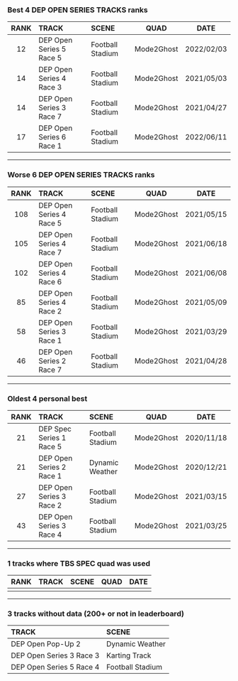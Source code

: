 ### Best 4 DEP OPEN SERIES TRACKS ranks
|RANK|TRACK|SCENE|QUAD|DATE|
|:---:|:---|:---|:---:|:---:|
|12|DEP Open Series 5 Race 5|Football Stadium|Mode2Ghost|2022/02/03|
|14|DEP Open Series 4 Race 3|Football Stadium|Mode2Ghost|2021/05/03|
|14|DEP Open Series 3 Race 7|Football Stadium|Mode2Ghost|2021/04/27|
|17|DEP Open Series 6 Race 1|Football Stadium|Mode2Ghost|2022/06/11|
---
### Worse 6 DEP OPEN SERIES TRACKS ranks
|RANK|TRACK|SCENE|QUAD|DATE|
|:---:|:---|:---|:---:|:---:|
|108|DEP Open Series 4 Race 5|Football Stadium|Mode2Ghost|2021/05/15|
|105|DEP Open Series 4 Race 7|Football Stadium|Mode2Ghost|2021/06/18|
|102|DEP Open Series 4 Race 6|Football Stadium|Mode2Ghost|2021/06/08|
|85|DEP Open Series 4 Race 2|Football Stadium|Mode2Ghost|2021/05/09|
|58|DEP Open Series 3 Race 1|Football Stadium|Mode2Ghost|2021/03/29|
|46|DEP Open Series 2 Race 7|Football Stadium|Mode2Ghost|2021/04/28|
---
### Oldest 4 personal best
|RANK|TRACK|SCENE|QUAD|DATE|
|:---:|:---|:---|:---:|:---:|
|21|DEP Spec Series 1 Race 5|Football Stadium|Mode2Ghost|2020/11/18|
|21|DEP Open Series 2 Race 1|Dynamic Weather|Mode2Ghost|2020/12/21|
|27|DEP Open Series 3 Race 2|Football Stadium|Mode2Ghost|2021/03/15|
|43|DEP Open Series 3 Race 4|Football Stadium|Mode2Ghost|2021/03/25|
---
### 1 tracks where TBS SPEC quad was used
|RANK|TRACK|SCENE|QUAD|DATE|
|:---:|:---|:---|:---:|:---:|
||||||
---
### 3 tracks without data (200+ or not in leaderboard)
|TRACK|SCENE|
|:---|:---|
|DEP Open Pop-Up 2|Dynamic Weather|
|DEP Open Series 3 Race 3|Karting Track|
|DEP Open Series 5 Race 4|Football Stadium|
